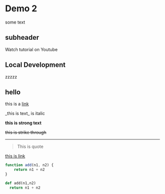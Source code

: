 # Demo 2
some text

## subheader

Watch tutorial on Youtube

## Local Development

zzzzz
## hello

this is a [link](www.google.com)

\_this is text\_ is italic

__this is strong text__

~~this is strike through~~

---

>This is quote

[this is link](http://"")

```javascript
function add(n1, n2) {
    return n1 + n2
}
```

```python
def add(n1,n2)
  return n1 + n2
```